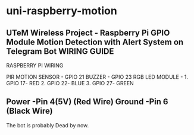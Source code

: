 # uni-raspberry-motion
UTeM Wireless Project - Raspberry Pi GPIO Module Motion Detection with Alert System on Telegram Bot
WIRING GUIDE
---------------------------------------
RASPBERRY PI WIRING

PIR MOTION SENSOR - GPIO 21
BUZZER            - GPIO 23
RGB LED MODULE    - 1. GPIO 17- RED
		    2. GPIO 22- BLUE
	            3. GPIO 27- GREEN

Power  -Pin 4(5V) (Red Wire)
Ground -Pin 6     (Black Wire)
---------------------------------------

The bot is probably Dead by now.

